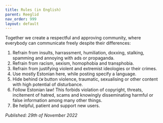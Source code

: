 ```yaml
---
title: Rules (in English)
parent: Reeglid
nav_order: 999
layout: default
---
```


Together we create a respectful and approving community, where everybody can communicate freely despite their differences:

1. Refrain from insults, harrassment, humiliation, doxxing, stalking, spamming and annoying with ads or propaganda.
2. Refrain from racism, sexism, homophobia and transphobia.
3. Refrain from justifying violent and extremist ideologies or their crimes.
4. Use mostly Estonian here, while posting specify a language.
5. Hide behind `CW` button violence, traumatic, sexualising or other content with high potential of disturbance.
6. Follow Estonian law! This forbids violation of copyright, threats, incitement of hatred, scams and knowingly disseminating harmful or false information among many other things.
7. Be helpful, patient and support new users.

_Published: 29th of November 2022_
